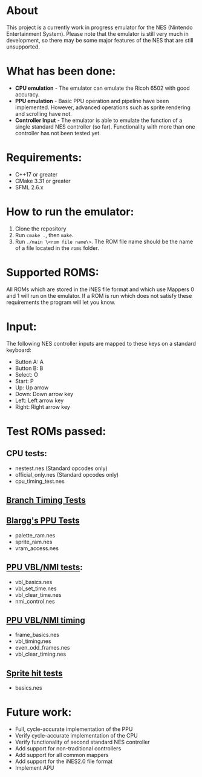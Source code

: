 
# About

This project is a currently work in progress emulator for the NES (Nintendo Entertainment System). Please note that the emulator is still very much in development, so there may be some major features of the NES that are still unsupported.

# What has been done:

- **CPU emulation** - 
  The emulator can emulate the Ricoh 6502 with good accuracy.
- **PPU emulation** -
  Basic PPU operation and pipeline have been implemented. However, advanced operations such as sprite rendering and scrolling have not.
- **Controller Input** -
  The emulator is able to emulate the function of a single standard NES controller (so far). Functionality with more than one controller has not been tested yet.

# Requirements:

- C++17 or greater
- CMake 3.31 or greater
- SFML 2.6.x

# How to run the emulator:

1. Clone the repository
2. Run ```cmake .```, then ```make```.
3. Run ```./main \<rom file name\>```. The ROM file name should be the name of a file located in the ```roms``` folder.

# Supported ROMS:

All ROMs which are stored in the iNES file format and which use Mappers 0 and 1 will run on the emulator. If a ROM is run which does not satisfy these requirements the program will let you know.

# Input:

The following NES controller inputs are mapped to these keys on a standard keyboard:

- Button A: A
- Button B: B
- Select: O
- Start: P
- Up: Up arrow
- Down: Down arrow key
- Left: Left arrow key
- Right: Right arrow key

# Test ROMs passed:

## CPU tests:

- nestest.nes (Standard opcodes only)
- official_only.nes (Standard opcodes only)
- cpu_timing_test.nes

## [Branch Timing Tests](https://github.com/christopherpow/nes-test-roms/tree/master/branch_timing_tests)

## [Blargg's PPU Tests](https://github.com/christopherpow/nes-test-roms/tree/master/blargg_ppu_tests_2005.09.15b)

- palette_ram.nes
- sprite_ram.nes
- vram_access.nes

## [PPU VBL/NMI tests](https://github.com/christopherpow/nes-test-roms/tree/master/ppu_vbl_nmi):

- vbl_basics.nes
- vbl_set_time.nes
- vbl_clear_time.nes
- nmi_control.nes

## [PPU VBL/NMI timing](https://github.com/christopherpow/nes-test-roms/tree/master/vbl_nmi_timing)

- frame_basics.nes
- vbl_timing.nes
- even_odd_frames.nes
- vbl_clear_timing.nes

## [Sprite hit tests](https://github.com/christopherpow/nes-test-roms/tree/master/sprite_hit_tests_2005.10.05)

- basics.nes

# Future work:

- Full, cycle-accurate implementation of the PPU
- Verify cycle-accurate implementation of the CPU
- Verify functionality of second standard NES controller
- Add support for non-traditional controllers
- Add support for all common mappers
- Add support for the iNES2.0 file format
- Implement APU
